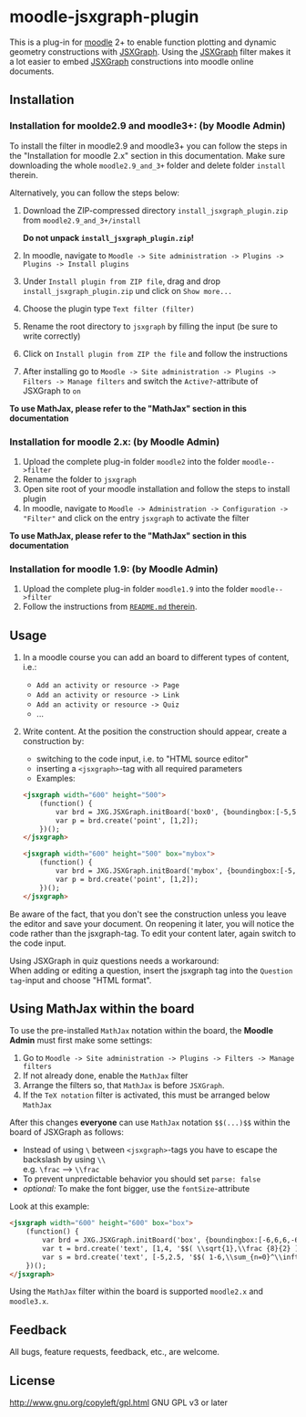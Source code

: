 # moodle-jsxgraph-plugin

This is a plug-in for [moodle](//moodle.org) 2+ to enable function plotting and dynamic geometry constructions 
with [JSXGraph](http://jsxgraph.org).
Using the [JSXGraph](http://jsxgraph.org) filter makes it a lot easier to embed [JSXGraph](http://jsxgraph.org) constructions into moodle online documents.

## Installation
### Installation for moolde2.9 and moodle3+: (by Moodle Admin)
To install the filter in moodle2.9 and moodle3+ you can follow the steps in the "Installation for moodle 2.x" section in this documentation. Make sure downloading the whole `moodle2.9_and_3+` folder and delete folder `install` therein.
 
Alternatively, you can follow the steps below:

1. Download the ZIP-compressed directory `install_jsxgraph_plugin.zip` from `moodle2.9_and_3+/install`

   **Do not unpack `install_jsxgraph_plugin.zip`!**

2. In moodle, navigate to `Moodle -> Site administration -> Plugins -> Plugins -> Install plugins`
3. Under `Install plugin from ZIP file`, drag and drop `install_jsxgraph_plugin.zip` und click on `Show more...`
4. Choose the plugin type `Text filter (filter)`
5. Rename the root directory to `jsxgraph` by filling the input (be sure to write correctly)
6. Click on `Install plugin from ZIP the file` and follow the instructions
7. After installing go to `Moodle -> Site administration -> Plugins -> Filters -> Manage filters` and switch the `Active?`-attribute of JSXGraph to `on`

**To use MathJax, please refer to the "MathJax" section in this documentation**

### Installation for moodle 2.x: (by Moodle Admin)
1. Upload the complete plug-in folder `moodle2` into the folder `moodle-->filter`
2. Rename the folder to `jsxgraph`
3. Open site root of your moodle installation and follow the steps to install plugin 
3. In moodle, navigate to `Moodle -> Administration -> Configuration -> "Filter"` and click on the entry
   `jsxgraph` to activate the filter
   
**To use MathJax, please refer to the "MathJax" section in this documentation**

### Installation for moodle 1.9: (by Moodle Admin)
1. Upload the complete plug-in folder `moodle1.9` into the folder `moodle-->filter`
2. Follow the instructions from [`README.md` therein](moodle1.9/README.md).

## Usage
1. In a moodle course you can add an board to different types of content, i.e.:
   - `Add an activity or resource -> Page`
   - `Add an activity or resource -> Link`
   - `Add an activity or resource -> Quiz`
   - ...
2. Write content. At the position the construction should appear, create a construction by:
	* switching to the code input, i.e. to "HTML source editor"
	* inserting a `<jsxgraph>`-tag with all required parameters
    * Examples: 

   ```html
   <jsxgraph width="600" height="500">
       (function() {
           var brd = JXG.JSXGraph.initBoard('box0', {boundingbox:[-5,5,5,-5], axis:true});
           var p = brd.create('point', [1,2]);
       })();
   </jsxgraph>

   <jsxgraph width="600" height="500" box="mybox">
       (function() {
           var brd = JXG.JSXGraph.initBoard('mybox', {boundingbox:[-5,5,5,-5], axis:true});
           var p = brd.create('point', [1,2]);
       })();
   </jsxgraph>
   ```
 
Be aware of the fact, that you don't see the construction unless you leave the editor and save your document.
On reopening it later, you will notice the code rather than the jsxgraph-tag. To edit your content later, again switch to the code input. 

Using JSXGraph in quiz questions needs a workaround: <br>
When adding or editing a question, insert the jsxgraph tag into the `Question tag`-input and choose "HTML format".

## Using MathJax within the board
To use the pre-installed `MathJax` notation within the board, the **Moodle Admin** must first make some settings:

1. Go to `Moodle -> Site administration -> Plugins -> Filters -> Manage filters`
2. If not already done, enable the `MathJax` filter
3. Arrange the filters so, that `MathJax` is before `JSXGraph`.
4. If the `TeX notation` filter is activated, this must be arranged below `MathJax`

After this changes **everyone** can use `MathJax` notation `$$(...)$$` within the board of JSXGraph as follows:

- Instead of using ` \ ` between `<jsxgraph>`-tags you have to escape the backslash by using ` \\ ` <br>
  e.g. `\frac` --> `\\frac`
- To prevent unpredictable behavior you should set `parse: false`
- *optional:* To make the font bigger, use the `fontSize`-attribute

Look at this example:

```html
<jsxgraph width="600" height="600" box="box">
    (function() {
        var brd = JXG.JSXGraph.initBoard('box', {boundingbox:[-6,6,6,-6], axis:true});
        var t = brd.create('text', [1,4, '$$( \\sqrt{1},\\frac {8}{2} )$$'],{parse: false, fixed: true, fontSize: 20});
        var s = brd.create('text', [-5,2.5, '$$( 1-6,\\sum_{n=0}^\\infty (3/5)^n )$$'], {parse: false});
    })();
</jsxgraph>
```

Using the `MathJax` filter within the board is supported `moodle2.x` and `moodle3.x`. 

## Feedback

All bugs, feature requests, feedback, etc., are welcome.

## License

http://www.gnu.org/copyleft/gpl.html GNU GPL v3 or later


